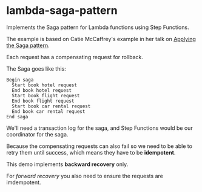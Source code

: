 # lambda-saga-pattern

Implements the Saga pattern for Lambda functions using Step Functions.

The example is based on Catie McCaffrey's example in her talk on [Applying the
Saga pattern](https://www.youtube.com/watch?v=xDuwrtwYHu8).

Each request has a compensating request for rollback.

The Saga goes like this:

```
Begin saga
  Start book hotel request
  End book hotel request
  Start book flight request
  End book flight request
  Start book car rental request
  End book car rental request  
End saga
```

We'll need a transaction log for the saga, and Step Functions would be our
coordinator for the saga.

Because the compensating requests can also fail so we need to be able to retry
them until success, which means they have to be **idempotent**.

This demo implements **backward recovery** only.

For *forward recovery* you also need to ensure the requests are imdempotent.